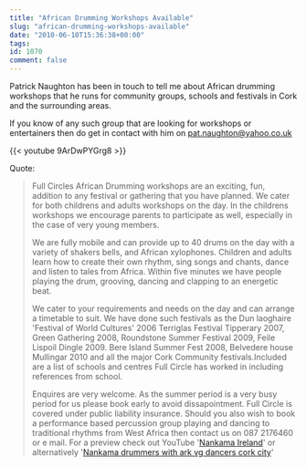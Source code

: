 ```yaml
---
title: "African Drumming Workshops Available"
slug: "african-drumming-workshops-available"
date: "2010-06-10T15:36:38+00:00"
tags:
id: 1070
comment: false
---
```


Patrick Naughton has been in touch to tell me about African drumming workshops that he runs for community groups, schools and festivals in Cork and the surrounding areas.

If you know of any such group that are looking for workshops or entertainers then do get in contact with him on pat.naughton@yahoo.co.uk

{{< youtube 9ArDwPYGrg8 >}}

Quote:
> Full Circles African Drumming workshops are an exciting, fun, addition to any festival or gathering that you have planned. We cater for both childrens and adults workshops on the day. In the childrens workshops we encourage parents to participate as well, especially in the case of very young members.
> 
> We are fully mobile and can provide up to 40 drums on the day with a variety of shakers bells, and African xylophones. Children and adults learn how to create their own rhythm, sing songs and chants, dance and listen to tales from Africa. Within five minutes we have people playing the drum, grooving, dancing and clapping to an energetic beat.
> 
> We cater to your requirements and needs on the day and can arrange a timetable to suit. We have done such festivals as the Dun laoghaire 'Festival of World Cultures' 2006 Terriglas Festival Tipperary 2007, Green Gathering 2008, Roundstone Summer Festival 2009, Feile Lispoil Dingle 2009\. Bere Island Summer Fest 2008, Belvedere house Mullingar 2010 and all the major Cork Community festivals.Included are a list of schools and centres Full Circle has worked in including references from school.
> 
> Enquires are very welcome. As the summer period is a very busy period for us please book early to avoid dissapointment. Full Circle is covered under public liability insurance. Should you also wish to book a performance based percussion group playing and dancing to traditional rhythms from West Africa then contact us on 087 2176460 or e mail. For a preview check out YouTube '[Nankama Ireland](http://www.youtube.com/results?search_query=Nankama+Irelandandaq=f)' or alternatively '[Nankama drummers with ark vg dancers cork city](http://www.youtube.com/watch?v=9ArDwPYGrg8)'
